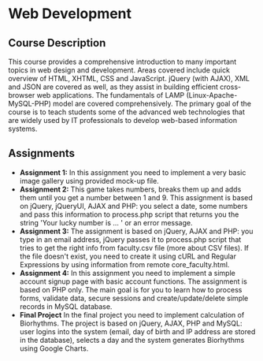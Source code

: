 Web Development
=======

Course Description
------------------

This course provides a comprehensive introduction to many important topics in web design and development. Areas covered include quick overview of HTML, XHTML, CSS and JavaScript. jQuery (with AJAX), XML and JSON are covered as well, as they assist in building efficient cross-browser web applications. The fundamentals of LAMP (Linux-Apache-MySQL-PHP) model are covered comprehensively. The primary goal of the course is to teach students some of the advanced web technologies that are widely used by IT professionals to develop web-based information systems.

Assignments
-----------

- **Assignment 1:**
In this assignment you need to implement a very basic image gallery using provided mock-up file.
- **Assignment 2:**
This game takes numbers, breaks them up and adds them until you get a number between 1 and 9.
This assignment is based on jQuery, jQueryUI, AJAX and PHP: you select a date, some numbers and pass this information to process.php script that returns you the string 'Your lucky number is ... ' or an error message.
- **Assignment 3:**
The assignment is based on jQuery, AJAX and PHP: you type in an email address, jQuery passes it to process.php script that tries to get the right info from faculty.csv file (more about CSV files). If the file doesn't exist, you need to create it using cURL and Regular Expressions by using information from remote core_faculty.html.
- **Assignment 4:**
In this assignment you need to implement a simple account signup page with basic account functions.
The assignment is based on PHP only. The main goal is for you to learn how to process forms, validate data, secure sessions and create/update/delete simple records in MySQL database.
- **Final Project**
In the final project you need to implement calculation of Biorhythms.
The project is based on jQuery, AJAX, PHP and MySQL: user logins into the system (email, day of birth and IP address are stored in the database), selects a day and the system generates Biorhythms using Google Charts.
